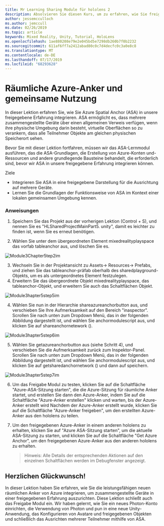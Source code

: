 ```yaml
---
title: Mr Learning Sharing Module für hololens 2
description: Absolvieren Sie diesen Kurs, um zu erfahren, wie Sie freigegebene Umgebungen mit mehreren Benutzern in einer hololens 2-Anwendung implementieren.
author: jessemcculloch
ms.author: jemccull
ms.date: 02/26/2019
ms.topic: article
keywords: Mixed Reality, Unity, Tutorial, HoloLens
ms.openlocfilehash: 1ae880208e79e2e045bd5e7298db260b7f0b2232
ms.sourcegitcommit: 611af6ff7a2412abad80c0c7d4decfc0c3a0e8c8
ms.translationtype: MT
ms.contentlocale: de-DE
ms.lasthandoff: 07/17/2019
ms.locfileid: "68293628"
---
```

# <a name="azure-spatial-anchors-and-shared-experiences"></a>Räumliche Azure-Anker und gemeinsame Nutzung

In dieser Lektion erfahren Sie, wie Sie Azure Spatial Anchor (ASA) in unsere freigegebene Erfahrung integrieren. ASA ermöglicht es, dass mehrere zusammengestellte Geräte über einen allgemeinen Verweis verfügen, wenn ihre physische Umgebung darin besteht, virtuelle Oberflächen so zu verankern, dass alle Teilnehmer Objekte am gleichen physischen Speicherort sehen.

Bevor Sie mit dieser Lektion fortfahren, müssen wir das ASA-Lernmodul ausführen, das die ASA-Grundlagen, die Erstellung von Azure-Konten und-Ressourcen und andere grundlegende Bausteine behandelt, die erforderlich sind, bevor wir ASA in unsere freigegebene Erfahrung integrieren können.

Ziele

- Integrieren Sie ASA in eine freigegebene Darstellung für die Ausrichtung auf mehrere Geräte.
- Lernen Sie die Grundlagen der Funktionsweise von ASA im Kontext einer lokalen gemeinsamen Umgebung kennen.

### <a name="instructions"></a>Anweisungen

1. Speichern Sie das Projekt aus der vorherigen Lektion (Control + S), und nennen Sie es "HLSharedProjectMainPart5. unity", damit es leichter zu finden ist, wenn Sie es erneut benötigen.

2. Wählen Sie unter dem übergeordneten Element mixedrealityplayspace das vorfab tableanchor aus, und löschen Sie es.

![Module3Chapter5tep2im](images/module3chapter5step2im.PNG)

3.  Wechseln Sie in der Projektansicht zu Assets-> Resources-> Prefabs, und ziehen Sie das tableanchor-präfab oberhalb des sharedplayground-Objekts, um es als untergeordnetes Element festzulegen.
4.  Erweitern Sie das übergeordnete Objekt mixedrealityplayspace, das tableanchor-Objekt, und erweitern Sie auch das Schaltflächen Objekt. 

![Module3hapter5step5im](images/module3chapter5step5im.PNG)

4. Wählen Sie nun in der Hierarchie shareazureanchorbutton aus, und verschieben Sie Ihre Aufmerksamkeit auf den Bereich "inaspector". Scrollen Sie nach unten zum Dropdown Menü, das in der folgenden Abbildung dargestellt ist, und wählen Sie anchormodulescript aus, und klicken Sie auf shareanchornetework ().

![Module3hapter5step6im](images/module3chapter5step6im.PNG)

5. Wählen Sie getazureanchorbutton aus (siehe Schritt 4), und verschieben Sie die Aufmerksamkeit zurück zum Inspektor-Panel. Scrollen Sie nach unten zum Dropdown Menü, das in der folgenden Abbildung dargestellt ist, und wählen Sie anchormodulescript aus, und klicken Sie auf getsharedanchornetwork () und dann auf speichern.

![Module3hapter5step7im](images/module3chapter5step7im.PNG)

6. Um das Freigabe Modul zu testen, klicken Sie auf die Schaltfläche "Azure-ASA-Sitzung starten", die die Azure-Sitzung für räumliche Anker startet, und erstellen Sie dann den Azure-Anker, indem Sie auf die Schaltfläche "Azure-Anker erstellen" klicken und warten, bis der Azure-Anker erstellt wird Nachdem der Azure-Anker erstellt wurde, klicken Sie auf die Schaltfläche "Azure-Anker freigeben", um den erstellten Azure-Anker aus den hololens zu teilen.

7. Um den freigegebenen Azure-Anker in einem anderen hololens zu erhalten, klicken Sie auf "Azure ASA-Sitzung starten", um die aktuelle ASA-Sitzung zu starten, und klicken Sie auf die Schaltfläche "Get Azure Anchor", um den freigegebenen Azure-Anker aus den anderen hololens zu erhalten.

   > Hinweis: Alle Details der entsprechenden Aktionen auf den einzelnen Schaltflächen werden im Debugfenster angezeigt.

## <a name="congratulations"></a>Herzlichen Glückwunsch!

In dieser Lektion haben Sie erfahren, wie Sie die leistungsfähigen neuen räumlichen Anker von Azure integrieren, um zusammengestellte Geräte in einer freigegebenen Erfahrung auszurichten. Diese Lektion schließt auch das Freigabe Modul ein. Wir haben gelernt, wie Sie ein neues Photon-Konto einrichten, die Verwendung von Photon und pun in eine neue Unity-Anwendung, das Konfigurieren von Avatare und freigegebenen Objekten und schließlich das Ausrichten mehrerer Teilnehmer mithilfe von ASA. 

